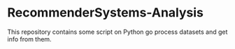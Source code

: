 # RecommenderSystems-Analysis

This repository contains some script on Python go process datasets and get info from them.
